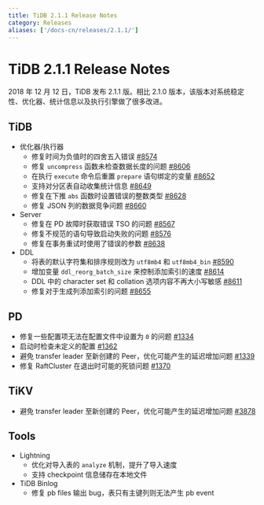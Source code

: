 ```yaml
---
title: TiDB 2.1.1 Release Notes
category: Releases
aliases: ['/docs-cn/releases/2.1.1/']
---
```


# TiDB 2.1.1 Release Notes

2018 年 12 月 12 日，TiDB 发布 2.1.1 版。相比 2.1.0 版本，该版本对系统稳定性、优化器、统计信息以及执行引擎做了很多改进。

## TiDB

+ 优化器/执行器
    - 修复时间为负值时的四舍五入错误 [#8574](https://github.com/pingcap/tidb/pull/8574)
    - 修复 `uncompress` 函数未检查数据长度的问题 [#8606](https://github.com/pingcap/tidb/pull/8606)
    - 在执行 `execute` 命令后重置 `prepare` 语句绑定的变量 [#8652](https://github.com/pingcap/tidb/pull/8652)
    - 支持对分区表自动收集统计信息 [#8649](https://github.com/pingcap/tidb/pull/8649)
    - 修复在下推 `abs` 函数时设置错误的整数类型 [#8628](https://github.com/pingcap/tidb/pull/8628)
    - 修复 JSON 列的数据竞争问题 [#8660](https://github.com/pingcap/tidb/pull/8660)
+ Server
    - 修复在 PD 故障时获取错误 TSO 的问题 [#8567](https://github.com/pingcap/tidb/pull/8567)
    - 修复不规范的语句导致启动失败的问题 [#8576](https://github.com/pingcap/tidb/pull/8576)
    - 修复在事务重试时使用了错误的参数 [#8638](https://github.com/pingcap/tidb/pull/8638)
+ DDL
    - 将表的默认字符集和排序规则改为 `utf8mb4` 和 `utf8mb4_bin` [#8590](https://github.com/pingcap/tidb/pull/8590)
    - 增加变量 `ddl_reorg_batch_size` 来控制添加索引的速度 [#8614](https://github.com/pingcap/tidb/pull/8614)
    - DDL 中的 character set 和 collation 选项内容不再大小写敏感 [#8611](https://github.com/pingcap/tidb/pull/8611)
    - 修复对于生成列添加索引的问题 [#8655](https://github.com/pingcap/tidb/pull/8655)

## PD

- 修复一些配置项无法在配置文件中设置为 `0` 的问题 [#1334](https://github.com/pingcap/pd/pull/1334)
- 启动时检查未定义的配置 [#1362](https://github.com/pingcap/pd/pull/1362)
- 避免 transfer leader 至新创建的 Peer，优化可能产生的延迟增加问题 [#1339](https://github.com/pingcap/pd/pull/1339)
- 修复 RaftCluster 在退出时可能的死锁问题 [#1370](https://github.com/pingcap/pd/pull/1370)

## TiKV

- 避免 transfer leader 至新创建的 Peer，优化可能产生的延迟增加问题 [#3878](https://github.com/tikv/tikv/pull/3878)

## Tools

+ Lightning
    - 优化对导入表的 `analyze` 机制，提升了导入速度
    - 支持 checkpoint 信息储存在本地文件
+ TiDB Binlog
    - 修复 pb files 输出 bug，表只有主键列则无法产生 pb event